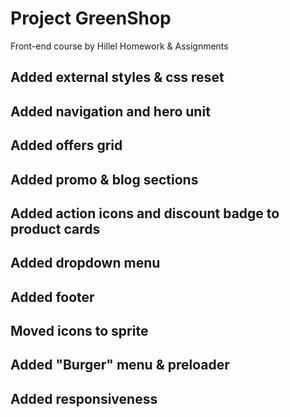 # Project GreenShop
Front-end course by Hillel
Homework & Assignments

## Added external styles & css reset
## Added navigation and hero unit
## Added offers grid
## Added promo & blog sections
## Added action icons and discount badge to product cards
## Added dropdown menu
## Added footer
## Moved icons to sprite
## Added "Burger" menu & preloader
## Added responsiveness
